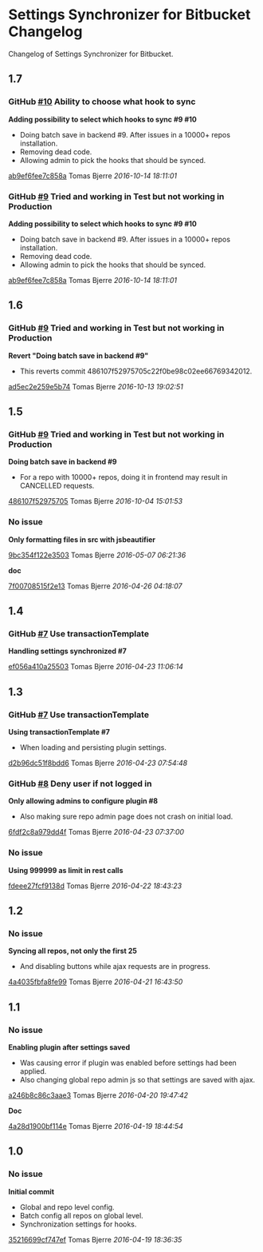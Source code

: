 # Settings Synchronizer for Bitbucket Changelog

Changelog of Settings Synchronizer for Bitbucket.

## 1.7
### GitHub [#10](https://github.com/tomasbjerre/settings-synchronizer-for-bitbucket-plugin/issues/10) Ability to choose what hook to sync

**Adding possibility to select which hooks to sync #9 #10**

 * Doing batch save in backend #9. After issues in a 10000+ repos installation. 
 * Removing dead code. 
 * Allowing admin to pick the hooks that should be synced. 

[ab9ef6fee7c858a](https://github.com/tomasbjerre/settings-synchronizer-for-bitbucket-plugin/commit/ab9ef6fee7c858a) Tomas Bjerre *2016-10-14 18:11:01*


### GitHub [#9](https://github.com/tomasbjerre/settings-synchronizer-for-bitbucket-plugin/issues/9) Tried and working in Test but not working in Production

**Adding possibility to select which hooks to sync #9 #10**

 * Doing batch save in backend #9. After issues in a 10000+ repos installation. 
 * Removing dead code. 
 * Allowing admin to pick the hooks that should be synced. 

[ab9ef6fee7c858a](https://github.com/tomasbjerre/settings-synchronizer-for-bitbucket-plugin/commit/ab9ef6fee7c858a) Tomas Bjerre *2016-10-14 18:11:01*


## 1.6
### GitHub [#9](https://github.com/tomasbjerre/settings-synchronizer-for-bitbucket-plugin/issues/9) Tried and working in Test but not working in Production

**Revert "Doing batch save in backend #9"**

 * This reverts commit 486107f52975705c22f0be98c02ee66769342012. 

[ad5ec2e259e5b74](https://github.com/tomasbjerre/settings-synchronizer-for-bitbucket-plugin/commit/ad5ec2e259e5b74) Tomas Bjerre *2016-10-13 19:02:51*


## 1.5
### GitHub [#9](https://github.com/tomasbjerre/settings-synchronizer-for-bitbucket-plugin/issues/9) Tried and working in Test but not working in Production

**Doing batch save in backend #9**

 * For a repo with 10000+ repos, doing it in frontend may result in CANCELLED requests. 

[486107f52975705](https://github.com/tomasbjerre/settings-synchronizer-for-bitbucket-plugin/commit/486107f52975705) Tomas Bjerre *2016-10-04 15:01:53*


### No issue

**Only formatting files in src with jsbeautifier**


[9bc354f122e3503](https://github.com/tomasbjerre/settings-synchronizer-for-bitbucket-plugin/commit/9bc354f122e3503) Tomas Bjerre *2016-05-07 06:21:36*

**doc**


[7f00708515f2e13](https://github.com/tomasbjerre/settings-synchronizer-for-bitbucket-plugin/commit/7f00708515f2e13) Tomas Bjerre *2016-04-26 04:18:07*


## 1.4
### GitHub [#7](https://github.com/tomasbjerre/settings-synchronizer-for-bitbucket-plugin/issues/7) Use transactionTemplate

**Handling settings synchronized #7**


[ef056a410a25503](https://github.com/tomasbjerre/settings-synchronizer-for-bitbucket-plugin/commit/ef056a410a25503) Tomas Bjerre *2016-04-23 11:06:14*


## 1.3
### GitHub [#7](https://github.com/tomasbjerre/settings-synchronizer-for-bitbucket-plugin/issues/7) Use transactionTemplate

**Using transactionTemplate #7**

 * When loading and persisting plugin settings. 

[d2b96dc51f8bdd6](https://github.com/tomasbjerre/settings-synchronizer-for-bitbucket-plugin/commit/d2b96dc51f8bdd6) Tomas Bjerre *2016-04-23 07:54:48*


### GitHub [#8](https://github.com/tomasbjerre/settings-synchronizer-for-bitbucket-plugin/issues/8) Deny user if not logged in

**Only allowing admins to configure plugin #8**

 * Also making sure repo admin page does not crash on initial load. 

[6fdf2c8a979dd4f](https://github.com/tomasbjerre/settings-synchronizer-for-bitbucket-plugin/commit/6fdf2c8a979dd4f) Tomas Bjerre *2016-04-23 07:37:00*


### No issue

**Using 999999 as limit in rest calls**


[fdeee27fcf9138d](https://github.com/tomasbjerre/settings-synchronizer-for-bitbucket-plugin/commit/fdeee27fcf9138d) Tomas Bjerre *2016-04-22 18:43:23*


## 1.2
### No issue

**Syncing all repos, not only the first 25**

 * And disabling buttons while ajax requests are in progress. 

[4a4035fbfa8fe99](https://github.com/tomasbjerre/settings-synchronizer-for-bitbucket-plugin/commit/4a4035fbfa8fe99) Tomas Bjerre *2016-04-21 16:43:50*


## 1.1
### No issue

**Enabling plugin after settings saved**

 * Was causing error if plugin was enabled before settings had been applied. 
 * Also changing global repo admin js so that settings are saved with ajax. 

[a246b8c86c3aae3](https://github.com/tomasbjerre/settings-synchronizer-for-bitbucket-plugin/commit/a246b8c86c3aae3) Tomas Bjerre *2016-04-20 19:47:42*

**Doc**


[4a28d1900bf114e](https://github.com/tomasbjerre/settings-synchronizer-for-bitbucket-plugin/commit/4a28d1900bf114e) Tomas Bjerre *2016-04-19 18:44:54*


## 1.0
### No issue

**Initial commit**

 * Global and repo level config. 
 * Batch config all repos on global level. 
 * Synchronization settings for hooks. 

[35216699cf747ef](https://github.com/tomasbjerre/settings-synchronizer-for-bitbucket-plugin/commit/35216699cf747ef) Tomas Bjerre *2016-04-19 18:36:35*


